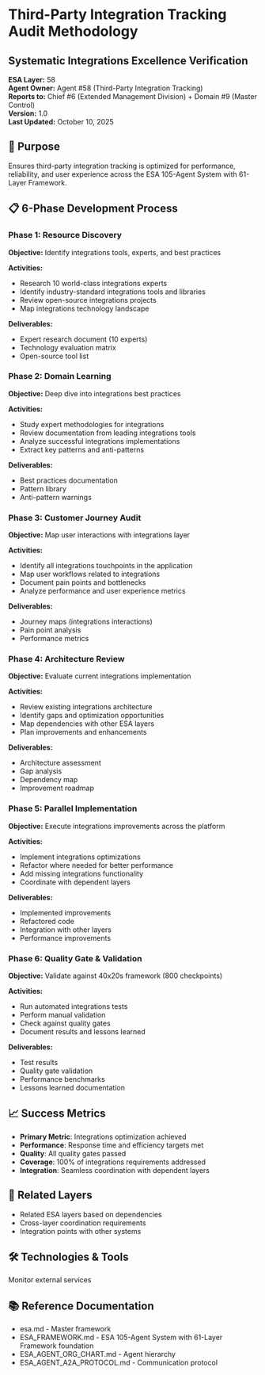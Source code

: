 # Third-Party Integration Tracking Audit Methodology
## Systematic Integrations Excellence Verification

**ESA Layer:** 58  
**Agent Owner:** Agent #58 (Third-Party Integration Tracking)  
**Reports to:** Chief #6 (Extended Management Division) + Domain #9 (Master Control)  
**Version:** 1.0  
**Last Updated:** October 10, 2025

## 🎯 Purpose
Ensures third-party integration tracking is optimized for performance, reliability, and user experience across the ESA 105-Agent System with 61-Layer Framework.

## 📋 6-Phase Development Process

### Phase 1: Resource Discovery
**Objective:** Identify integrations tools, experts, and best practices

**Activities:**
- Research 10 world-class integrations experts
- Identify industry-standard integrations tools and libraries
- Review open-source integrations projects
- Map integrations technology landscape

**Deliverables:**
- Expert research document (10 experts)
- Technology evaluation matrix
- Open-source tool list

### Phase 2: Domain Learning
**Objective:** Deep dive into integrations best practices

**Activities:**
- Study expert methodologies for integrations
- Review documentation from leading integrations tools
- Analyze successful integrations implementations
- Extract key patterns and anti-patterns

**Deliverables:**
- Best practices documentation
- Pattern library
- Anti-pattern warnings

### Phase 3: Customer Journey Audit
**Objective:** Map user interactions with integrations layer

**Activities:**
- Identify all integrations touchpoints in the application
- Map user workflows related to integrations
- Document pain points and bottlenecks
- Analyze performance and user experience metrics

**Deliverables:**
- Journey maps (integrations interactions)
- Pain point analysis
- Performance metrics

### Phase 4: Architecture Review
**Objective:** Evaluate current integrations implementation

**Activities:**
- Review existing integrations architecture
- Identify gaps and optimization opportunities
- Map dependencies with other ESA layers
- Plan improvements and enhancements

**Deliverables:**
- Architecture assessment
- Gap analysis
- Dependency map
- Improvement roadmap

### Phase 5: Parallel Implementation
**Objective:** Execute integrations improvements across the platform

**Activities:**
- Implement integrations optimizations
- Refactor where needed for better performance
- Add missing integrations functionality
- Coordinate with dependent layers

**Deliverables:**
- Implemented improvements
- Refactored code
- Integration with other layers
- Performance improvements

### Phase 6: Quality Gate & Validation
**Objective:** Validate against 40x20s framework (800 checkpoints)

**Activities:**
- Run automated integrations tests
- Perform manual validation
- Check against quality gates
- Document results and lessons learned

**Deliverables:**
- Test results
- Quality gate validation
- Performance benchmarks
- Lessons learned documentation

## 📈 Success Metrics
- **Primary Metric**: Integrations optimization achieved
- **Performance**: Response time and efficiency targets met
- **Quality**: All quality gates passed
- **Coverage**: 100% of integrations requirements addressed
- **Integration**: Seamless coordination with dependent layers

## 🔗 Related Layers
- Related ESA layers based on dependencies
- Cross-layer coordination requirements
- Integration points with other systems

## 🛠️ Technologies & Tools
Monitor external services

## 📚 Reference Documentation
- esa.md - Master framework
- ESA_FRAMEWORK.md - ESA 105-Agent System with 61-Layer Framework foundation
- ESA_AGENT_ORG_CHART.md - Agent hierarchy
- ESA_AGENT_A2A_PROTOCOL.md - Communication protocol
